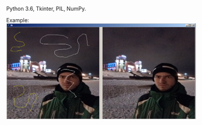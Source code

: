 Python 3.6, Tkinter, PIL, NumPy.

Example:
![alt tag](https://raw.githubusercontent.com/fedotov2a/TSU/master/Processing%20Image/Retouch/Screenshot_18.png)
